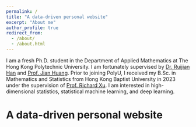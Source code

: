 ```yaml
---
permalink: /
title: "A data-driven personal website"
excerpt: "About me"
author_profile: true
redirect_from: 
  - /about/
  - /about.html
---
```


I am a fresh Ph.D. student in the Department of Applied Mathematics at The Hong Kong Polytechnic University. I am fortunately supervised by [Dr. Ruijian Han](https://www.polyu.edu.hk/ama/profile/rjhan/index.html) and [Prof. Jian Huang](https://sites.google.com/view/prof-jian-huang/bio?authuser=0). Prior to joining PolyU, I received my B.Sc. in Mathematics and Statistics from Hong Kong Baptist University in 2023 under the supervision of [Prof. Richard Xu](https://github.com/roboticcam). I am interested in high-dimensional statistics, statistical machine learning, and deep learning.

A data-driven personal website
======

<script type="text/javascript" src="//rf.revolvermaps.com/0/0/8.js?i=5h9dqj6p4l7&amp;m=0&amp;c=ff0000&amp;cr1=ffffff&amp;f=arial&amp;l=33&amp;v0=100&amp;rx=50" async="async"></script>
